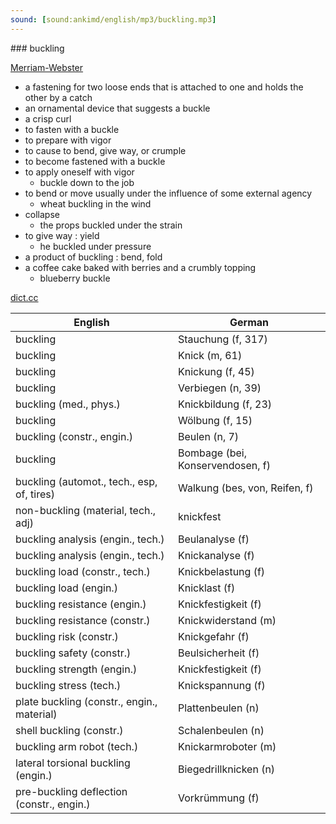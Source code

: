 ```yaml
---
sound: [sound:ankimd/english/mp3/buckling.mp3]
---
```


\### buckling

[Merriam-Webster](https://www.merriam-webster.com/dictionary/buckling)

- a fastening for two loose ends that is attached to one and holds the other by a catch
- an ornamental device that suggests a buckle
- a crisp curl
- to fasten with a buckle
- to prepare with vigor
- to cause to bend, give way, or crumple
- to become fastened with a buckle
- to apply oneself with vigor
    - buckle down to the job
- to bend or move usually under the influence of some external agency
    - wheat buckling in the wind
- collapse
    - the props buckled under the strain
- to give way : yield
    - he buckled under pressure
- a product of buckling : bend, fold
- a coffee cake baked with berries and a crumbly topping
    - blueberry buckle

[dict.cc](https://www.dict.cc/buckling)

| English        | German       |
| -------------- | ------------ |
| buckling | Stauchung (f, 317) |
| buckling | Knick (m, 61) |
| buckling | Knickung (f, 45) |
| buckling | Verbiegen (n, 39) |
| buckling (med., phys.) | Knickbildung (f, 23) |
| buckling | Wölbung (f, 15) |
| buckling (constr., engin.) | Beulen (n, 7) |
| buckling | Bombage (bei, Konservendosen, f) |
| buckling (automot., tech., esp, of, tires) | Walkung (bes, von, Reifen, f) |
| non-buckling (material, tech., adj) | knickfest |
| buckling analysis (engin., tech.) | Beulanalyse (f) |
| buckling analysis (engin., tech.) | Knickanalyse (f) |
| buckling load (constr., tech.) | Knickbelastung (f) |
| buckling load (engin.) | Knicklast (f) |
| buckling resistance (engin.) | Knickfestigkeit (f) |
| buckling resistance (constr.) | Knickwiderstand (m) |
| buckling risk (constr.) | Knickgefahr (f) |
| buckling safety (constr.) | Beulsicherheit (f) |
| buckling strength (engin.) | Knickfestigkeit (f) |
| buckling stress (tech.) | Knickspannung (f) |
| plate buckling (constr., engin., material) | Plattenbeulen (n) |
| shell buckling (constr.) | Schalenbeulen (n) |
| buckling arm robot (tech.) | Knickarmroboter (m) |
| lateral torsional buckling <LTB> (engin.) | Biegedrillknicken (n) |
| pre-buckling deflection (constr., engin.) | Vorkrümmung (f) |
